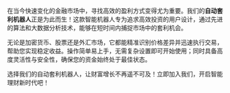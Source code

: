 在当今快速变化的金融市场中，寻找高效的盈利方式变得尤为重要。我们的**自动套利机器人**正是为此而生！这款智能机器人专为追求高效投资的用户设计，通过先进的算法和大数据分析技术，能够在短时间内捕捉市场中的套利机会。

无论是加密货币、股票还是外汇市场，它都能精准识别价格差异并迅速执行交易，帮助您实现稳定收益。操作简单易上手，无需复杂设置即可开始使用；同时具备高度灵活性与安全性，确保您的资金始终处于最佳状态。

选择我们的自动套利机器人，让财富增长不再遥不可及！立即加入我们，开启智能理财新时代吧！